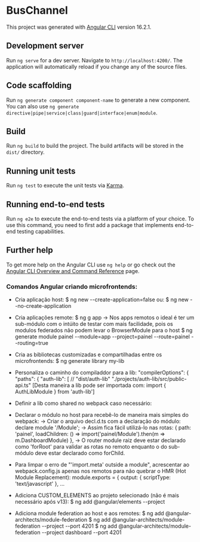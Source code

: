 # BusChannel

This project was generated with [Angular CLI](https://github.com/angular/angular-cli) version 16.2.1.

## Development server

Run `ng serve` for a dev server. Navigate to `http://localhost:4200/`. The application will automatically reload if you change any of the source files.

## Code scaffolding

Run `ng generate component component-name` to generate a new component. You can also use `ng generate directive|pipe|service|class|guard|interface|enum|module`.

## Build

Run `ng build` to build the project. The build artifacts will be stored in the `dist/` directory.

## Running unit tests

Run `ng test` to execute the unit tests via [Karma](https://karma-runner.github.io).

## Running end-to-end tests

Run `ng e2e` to execute the end-to-end tests via a platform of your choice. To use this command, you need to first add a package that implements end-to-end testing capabilities.

## Further help

To get more help on the Angular CLI use `ng help` or go check out the [Angular CLI Overview and Command Reference](https://angular.io/cli) page.


### Comandos Angular criando microfrontends:

* Cria aplicação host: 
	$ ng new <nome> --create-application=false
  ou:
  $ ng new --no-create-application

* Cria aplicações remote: 
	$ ng g app <nome-do-filho>
	-> Nos apps remotos o ideal é ter um sub-módulo com o intúito de testar com mais facilidade, pois os modulos federados não podem levar o BrowserModule para o host
	$  ng generate module painel --module=app --project=painel --route=painel --routing=true

* Cria as bibliotecas customizadas e compartilhadas entre os microfrontends:
	$ ng generate library my-lib
* Personaliza o caminho do compiladdor para a lib:
	"compilerOptions": {
	    "paths": {
	      "auth-lib": [
	        // "dist/auth-lib"
	        "./projects/auth-lib/src/public-api.ts"
[Desta maneira a lib pode ser importada com: import { AuthLibModule } from 'auth-lib']

* Definir a lib como shared no webpack caso necessário:

* Declarar o módulo no host para recebê-lo de maneira mais simples do webpack:
	-> Criar o arquivo decl.d.ts com a declaração do módulo: declare module '<nome>/Module';
	-> Assim fica fácil utilizá-lo nas rotas:
		{
		    path: 'painel',
		    loadChildren: () => import('painel/Module').then(m => m.DashboardModule)
		},
	-> O router module raiz deve estar declarado como 'forRoot' para validar as rotas no remoto enquanto o do sub-módulo deve estar declarado como forChild.

* Para limpar o erro de "'import.meta' outside a module", acrescentar ao webpack.config.js apenas nos remotos para não quebrar o HMR (Hot Module Replacement):
	module.exports = {
	  output: {
	    scriptType: 'text/javascript'
	  }, ...


* Adiciona CUSTOM_ELEMENTS ao projeto selecionado (não é mais necessário após v13):
	$ ng add @angular/elements --project <nome-do-projeto>
  
* Adiciona module federation ao host e aos remotes:
	$ ng add @angular-architects/module-federation
	$ ng add @angular-architects/module-federation --project <nome-do-filho> --port 4201
	$ ng add @angular-architects/module-federation --project dashboard --port 4201
